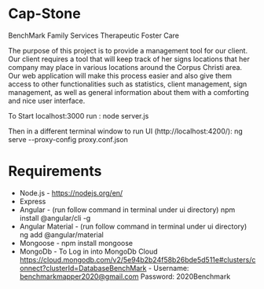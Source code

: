 # Cap-Stone
BenchMark Family Services Therapeutic Foster Care
 
The purpose of this project is to provide a management tool for our client.
Our client requires a tool that will keep track of her signs locations 
that her company may place in various locations around the Corpus Christi 
area. Our web application will make this process easier and also give them 
access to other functionalities such as statistics, client management, sign
management, as well as general information about them with a comforting and 
nice user interface.

To Start localhost:3000 run :
node server.js

Then in a different terminal window to run UI (http://localhost:4200/):
ng serve --proxy-config proxy.conf.json

# Requirements
- Node.js - https://nodejs.org/en/
- Express
- Angular - (run follow command in terminal under ui directory) npm install @angular/cli -g
- Angular Material - (run follow command in terminal under ui directory) ng add @angular/material
- Mongoose - npm install mongoose
- MongoDb - To Log in into MongoDb Cloud https://cloud.mongodb.com/v2/5e94b2b24f58b26bde5d511e#clusters/connect?clusterId=DatabaseBenchMark  - Username: benchmarkmapper2020@gmail.com    Password: 2020Benchmark
